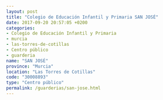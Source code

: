 ```yaml
---
layout: post
title: "Colegio de Educación Infantil y Primaria SAN JOSÉ"
date: 2017-09-20 20:57:05 +0200
categories:
- Colegio de Educación Infantil y Primaria
- murcia
- las-torres-de-cotillas
- Centro público
- guarderia
name: "SAN JOSÉ"
province: "Murcia"
location: "Las Torres de Cotillas"
code: "30008893"
type: "Centro público"
permalink: /guarderias/san-jose.html
---
```

